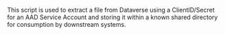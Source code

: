 This script is used to extract a file from Dataverse using a ClientID/Secret for an AAD Service Account and storing it within a known shared directory for consumption by downstream systems.
